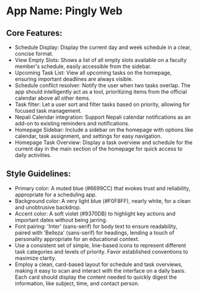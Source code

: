 # **App Name**: Pingly Web

## Core Features:

- Schedule Display: Display the current day and week schedule in a clear, concise format.
- View Empty Slots: Shows a list of all empty slots available on a faculty member's schedule, easily accessible from the sidebar.
- Upcoming Task List: View all upcoming tasks on the homepage, ensuring important deadlines are always visible.
- Schedule conflict resolver: Notify the user when two tasks overlap. The app should intelligently act as a tool, prioritizing items from the official calendar above all other items.
- Task filter: Let a user sort and filter tasks based on priority, allowing for focused task management.
- Nepali Calendar integration: Support Nepali calendar notifications as an add-on to existing reminders and notifications.
- Homepage Sidebar: Include a sidebar on the homepage with options like calendar, task assignment, and settings for easy navigation.
- Homepage Task Overview: Display a task overview and schedule for the current day in the main section of the homepage for quick access to daily activities.

## Style Guidelines:

- Primary color: A muted blue (#6699CC) that evokes trust and reliability, appropriate for a scheduling app.
- Background color: A very light blue (#F0F8FF), nearly white, for a clean and unobtrusive backdrop.
- Accent color: A soft violet (#9370DB) to highlight key actions and important dates without being jarring.
- Font pairing: 'Inter' (sans-serif) for body text to ensure readability, paired with 'Belleza' (sans-serif) for headings, lending a touch of personality appropriate for an educational context.
- Use a consistent set of simple, line-based icons to represent different task categories and levels of priority. Favor established conventions to maximize clarity.
- Employ a clean, card-based layout for schedule and task overviews, making it easy to scan and interact with the interface on a daily basis. Each card should display the content needed to quickly digest the information, like subject, time, and contact person.